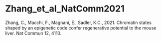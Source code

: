 # Zhang_et_al_NatComm2021
Zhang, C., Macchi, F., Magnani, E., Sadler, K.C., 2021. Chromatin states shaped by an epigenetic code confer regenerative potential to the mouse liver. Nat Commun 12, 4110.
